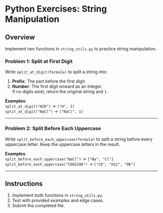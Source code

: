 # Python Exercises: String Manipulation

## Overview
Implement two functions in `string_utils.py` to practice string manipulation.

### Problem 1: Split at First Digit
Write `split_at_digit(formula)` to split a string into:
1. **Prefix**: The part before the first digit.
2. **Number**: The first digit onward as an integer.  
If no digits exist, return the original string and `1`.

**Examples**:  
`split_at_digit("H2O")` → `("H", 2)`  
`split_at_digit("NaCl")` → `("NaCl", 1)`  

---

### Problem 2: Split Before Each Uppercase
Write `split_before_each_uppercase(formula)` to split a string before every uppercase letter. Keep the uppercase letters in the result.

**Examples**:  
`split_before_each_uppercase("NaCl")` → `["Na", "Cl"]`  
`split_before_each_uppercase("C6H12O6")` → `["C6", "H12", "O6"]`  

---

## Instructions
1. Implement both functions in `string_utils.py`.
2. Test with provided examples and edge cases.
3. Submit the completed file.
